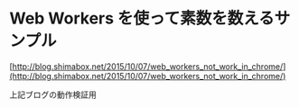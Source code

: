 # Web Workers を使って素数を数えるサンプル

[http://blog.shimabox.net/2015/10/07/web_workers_not_work_in_chrome/](http://blog.shimabox.net/2015/10/07/web_workers_not_work_in_chrome/)

上記ブログの動作検証用